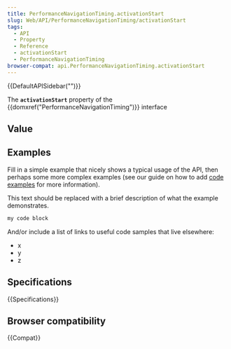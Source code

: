 ```yaml
---
title: PerformanceNavigationTiming.activationStart
slug: Web/API/PerformanceNavigationTiming/activationStart
tags:
  - API
  - Property
  - Reference
  - activationStart
  - PerformanceNavigationTiming
browser-compat: api.PerformanceNavigationTiming.activationStart
---
```

{{DefaultAPISidebar("")}}

The **`activationStart`** property of the {{domxref("PerformanceNavigationTiming")}} interface 

## Value



## Examples

Fill in a simple example that nicely shows a typical usage of the API, then perhaps some more complex examples (see our guide on how to add [code examples](/en-US/docs/MDN/Contribute/Structures/Code_examples) for more information).

This text should be replaced with a brief description of what the example demonstrates.

```js
my code block
```

And/or include a list of links to useful code samples that live elsewhere:

*   x
*   y
*   z

## Specifications

{{Specifications}}

## Browser compatibility

{{Compat}}



